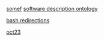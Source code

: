 

[somef](https://knowledgecaptureanddiscovery.github.io/SoftwareDescriptionOntology/release/1.9.0/ontology.ttl)
[software description ontology](https://knowledgecaptureanddiscovery.github.io/SoftwareDescriptionOntology/release/1.9.0/index-en.html)

[bash redirections](https://catonmat.net/ftp/bash-redirections-cheat-sheet.txt)

[oct23](oct2023.md)

